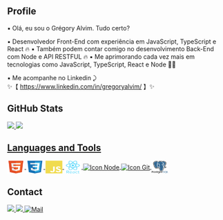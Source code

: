 ## Profile

<div>
  ▪ Olá, eu sou o Grégory Alvim. Tudo certo? <br />
  
  ▪ Desenvolvedor Front-End com experiência em JavaScript, TypeScript e React 🔥
  ▪ Também podem contar comigo no desenvolvimento Back-End com Node e API RESTFUL 🔥
  ▪ Me aprimorando cada vez mais em tecnologias como JavaScript, TypeScript, React e Node 💛🚀

  ▪ Me acompanhe no Linkedin ⤸ <br />
  ✨【 https://www.linkedin.com/in/gregoryalvim/ 】✨
</div>

## GitHub Stats
<!--   &include_all_commits=true&count_private=true -->
<div>
  <a href="https://github.com/gregoryAlvim">
  <img height="160em" src="https://github-readme-stats.vercel.app/api?username=gregoryAlvim&show_icons=true&theme=react"/>
  
  <img height="160em" src="https://github-readme-stats.vercel.app/api/top-langs/?username=gregoryAlvim&layout=compact&langs_count=7&theme=react"/>
</div>

## Languages and Tools
 
<div style="display: inline_block">
  <a href="https://developer.mozilla.org/pt-BR/docs/Web/HTML" target="_blank" rel="noreferrer">
    <img align="center" alt="Icon HTML" height="30" width="40" src="https://raw.githubusercontent.com/devicons/devicon/master/icons/html5/html5-original.svg"/>
  </a>
  
  <a href="https://developer.mozilla.org/pt-BR/docs/Web/CSS" target="_blank" rel="noreferrer">
    <img align="center" alt="Icon CSS" height="30" width="40" src="https://raw.githubusercontent.com/devicons/devicon/master/icons/css3/css3-original.svg"/>
  </a>
  
  <a href="https://developer.mozilla.org/pt-BR/docs/Web/JavaScript" target="_blank" rel="noreferrer">
    <img align="center" alt="Icon Javascript" height="30" width="40" src="https://raw.githubusercontent.com/devicons/devicon/master/icons/javascript/javascript-plain.svg"/>
  </a>
  
  <a href="https://pt-br.reactjs.org/" target="_blank" rel="noreferrer">
    <img align="center" alt="Icon React" height="30" width="40" src="https://raw.githubusercontent.com/devicons/devicon/master/icons/react/react-original-wordmark.svg"/>
  </a>
  
  <a href="https://nodejs.org/en/" target="_blank" rel="noreferrer">
    <img align="center" alt="Icon Node" height="30" width="40" src="https://www.vectorlogo.zone/logos/nodejs/nodejs-icon.svg"/>
  </a>

  <a href="https://git-scm.com/" target="_blank" rel="noreferrer">
    <img align="center" alt="Icon Git" height="30" width="40" src="https://www.vectorlogo.zone/logos/git-scm/git-scm-icon.svg"/> 
  </a>
  
  <a href="https://www.postgresql.org" target="_blank" rel="noreferrer"> 
    <img align="center" alt="Icon Git" height="30" width="40" src="https://raw.githubusercontent.com/devicons/devicon/master/icons/postgresql/postgresql-original-wordmark.svg"/> 
  </a> 
</div>
  
## Contact
  
<div> 
  <a href="https://www.linkedin.com/in/grégory-alvim/" target="_blank">
    <img src="https://img.shields.io/badge/-LinkedIn-%230077B5?style=for-the-badge&logo=linkedin&logoColor=white" target="_blank">
  </a>

  <a href="https://instagram.com/gregori_alvim" target="_blank">
    <img src="https://img.shields.io/badge/-Instagram-%23E4405F?style=for-the-badge&logo=instagram&logoColor=white" target="_blank">
  </a>

  <a href = "mailto:gregori.alvim@gmail.com">
    <img alt="Mail" src="https://img.shields.io/badge/Gmail-D14836?style=for-the-badge&logo=gmail&logoColor=white">
  </a>
</div>

<!-- 
  <img height="150vh" align="right" alt="Greg-yoda" src="https://media.giphy.com/media/ZVik7pBtu9dNS/giphy.gif">
-->
  
<!--   
  <img align="center" alt="Greg-Ts" height="30" width="40" src="https://raw.githubusercontent.com/devicons/devicon/master/icons/typescript/typescript-plain.svg">
  <img align="center" alt="Greg-Python" height="30" width="40" src="https://raw.githubusercontent.com/devicons/devicon/master/icons/python/python-original.svg">
  <img align="center" alt="Greg-Csharp" height="30" width="40" src="https://raw.githubusercontent.com/devicons/devicon/master/icons/csharp/csharp-original.svg">
-->

<!--   
  Configs
  https://github.com/anuraghazra/github-readme-stats
-->
  
